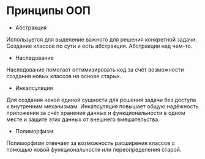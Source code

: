 # Принципы ООП

- Абстракция

Используется для выделение важного для решения конкретной задачи. Создание классов по сути и есть абстракция. Абстракция над чем-то.

- Наследование

Наследование помогает оптимизировать код за счёт возможности создания новых классов на основе старых.

- Инкапсуляция

Для создания некой единой сущности для решения задачи без доступа к внутренним механизмам. Инкапсуляция повышает общую надёжность приложения за счёт хранения данных и функциональности в одном месте и защите этих данных от внешнего вмешательства.

- Полиморфизм

Полиморфизм отвечает за возможность расширения классов с помощью новой функциональности или переопределения старой.
